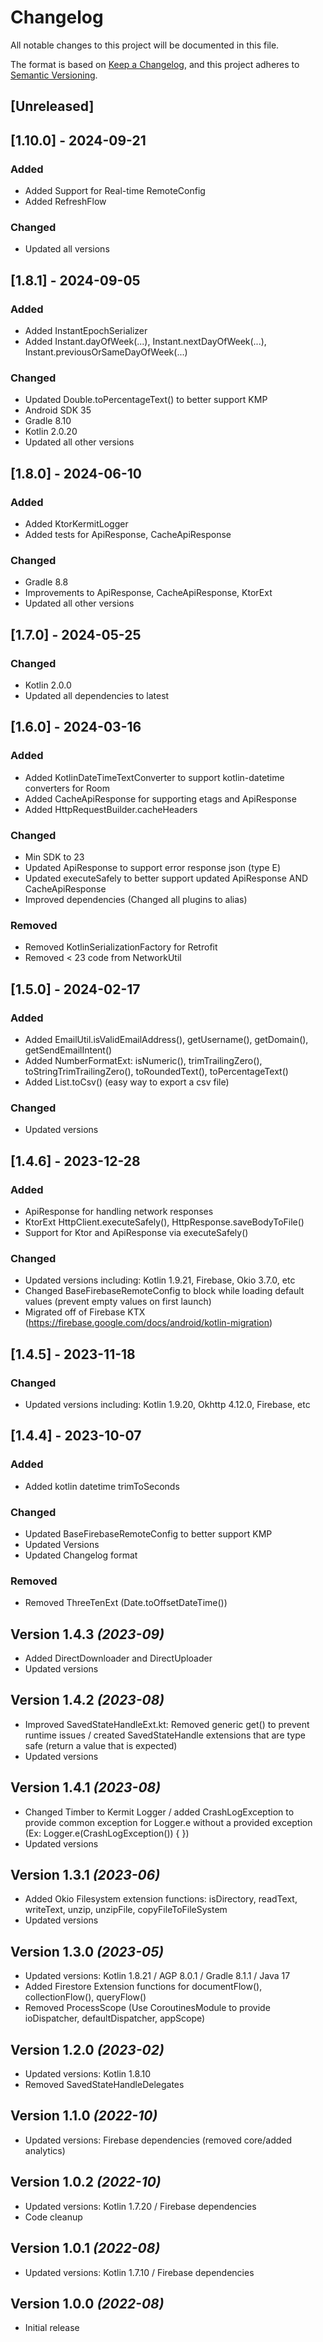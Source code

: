 # Changelog

All notable changes to this project will be documented in this file.

The format is based on [Keep a Changelog](https://keepachangelog.com/en/1.0.0/),
and this project adheres to [Semantic Versioning](https://semver.org/spec/v2.0.0.html).

## [Unreleased]

## [1.10.0] - 2024-09-21

### Added

- Added Support for Real-time RemoteConfig
- Added RefreshFlow

### Changed

- Updated all versions


## [1.8.1] - 2024-09-05

### Added

- Added InstantEpochSerializer
- Added Instant.dayOfWeek(...), Instant.nextDayOfWeek(...), Instant.previousOrSameDayOfWeek(...) 

### Changed

- Updated Double.toPercentageText() to better support KMP
- Android SDK 35
- Gradle 8.10
- Kotlin 2.0.20
- Updated all other versions

## [1.8.0] - 2024-06-10

### Added

- Added KtorKermitLogger
- Added tests for ApiResponse, CacheApiResponse

### Changed

- Gradle 8.8
- Improvements to ApiResponse, CacheApiResponse, KtorExt
- Updated all other versions

## [1.7.0] - 2024-05-25

### Changed

- Kotlin 2.0.0
- Updated all dependencies to latest

## [1.6.0] - 2024-03-16

### Added

- Added KotlinDateTimeTextConverter to support kotlin-datetime converters for Room
- Added CacheApiResponse for supporting etags and ApiResponse
- Added HttpRequestBuilder.cacheHeaders

### Changed

- Min SDK to 23
- Updated ApiResponse to support error response json (type E)
- Updated executeSafely to better support updated ApiResponse AND CacheApiResponse
- Improved dependencies (Changed all plugins to alias)

### Removed

- Removed KotlinSerializationFactory for Retrofit
- Removed < 23 code from NetworkUtil

## [1.5.0] - 2024-02-17

### Added

- Added EmailUtil.isValidEmailAddress(), getUsername(), getDomain(), getSendEmailIntent()
- Added NumberFormatExt: isNumeric(), trimTrailingZero(), toStringTrimTrailingZero(), toRoundedText(), toPercentageText()
- Added List.toCsv() (easy way to export a csv file)

### Changed

- Updated versions

## [1.4.6] - 2023-12-28

### Added

- ApiResponse for handling network responses
- KtorExt HttpClient.executeSafely(), HttpResponse.saveBodyToFile()
- Support for Ktor and ApiResponse via executeSafely()


### Changed

- Updated versions including: Kotlin 1.9.21, Firebase, Okio 3.7.0, etc
- Changed BaseFirebaseRemoteConfig to block while loading default values (prevent empty values on first launch)
- Migrated off of Firebase KTX (https://firebase.google.com/docs/android/kotlin-migration)


## [1.4.5] - 2023-11-18

### Changed

- Updated versions including: Kotlin 1.9.20, Okhttp 4.12.0, Firebase, etc

## [1.4.4] - 2023-10-07

### Added

- Added kotlin datetime trimToSeconds

### Changed

- Updated BaseFirebaseRemoteConfig to better support KMP
- Updated Versions
- Updated Changelog format

### Removed

- Removed ThreeTenExt (Date.toOffsetDateTime())


Version 1.4.3 *(2023-09)*
-------------------------
* Added DirectDownloader and DirectUploader
* Updated versions

Version 1.4.2 *(2023-08)*
-------------------------
* Improved SavedStateHandleExt.kt: Removed generic get() to prevent runtime issues / created SavedStateHandle extensions that are type safe (return a value that is expected)
* Updated versions

Version 1.4.1 *(2023-08)*
-------------------------
* Changed Timber to Kermit Logger / added CrashLogException to provide common exception for Logger.e without a provided exception (Ex: Logger.e(CrashLogException()) { })
* Updated versions

Version 1.3.1 *(2023-06)*
-------------------------
* Added Okio Filesystem extension functions: isDirectory, readText, writeText, unzip, unzipFile, copyFileToFileSystem
* Updated versions

Version 1.3.0 *(2023-05)*
-------------------------
* Updated versions: Kotlin 1.8.21 / AGP 8.0.1 / Gradle 8.1.1 / Java 17
* Added Firestore Extension functions for documentFlow(), collectionFlow(), queryFlow() 
* Removed ProcessScope (Use CoroutinesModule to provide ioDispatcher, defaultDispatcher, appScope)

Version 1.2.0 *(2023-02)*
-------------------------
* Updated versions: Kotlin 1.8.10
* Removed SavedStateHandleDelegates

Version 1.1.0 *(2022-10)*
-------------------------
* Updated versions: Firebase dependencies (removed core/added analytics)

Version 1.0.2 *(2022-10)*
-------------------------
* Updated versions: Kotlin 1.7.20 / Firebase dependencies
* Code cleanup

Version 1.0.1 *(2022-08)*
-------------------------
* Updated versions: Kotlin 1.7.10 / Firebase dependencies

Version 1.0.0 *(2022-08)*
-------------------------
* Initial release